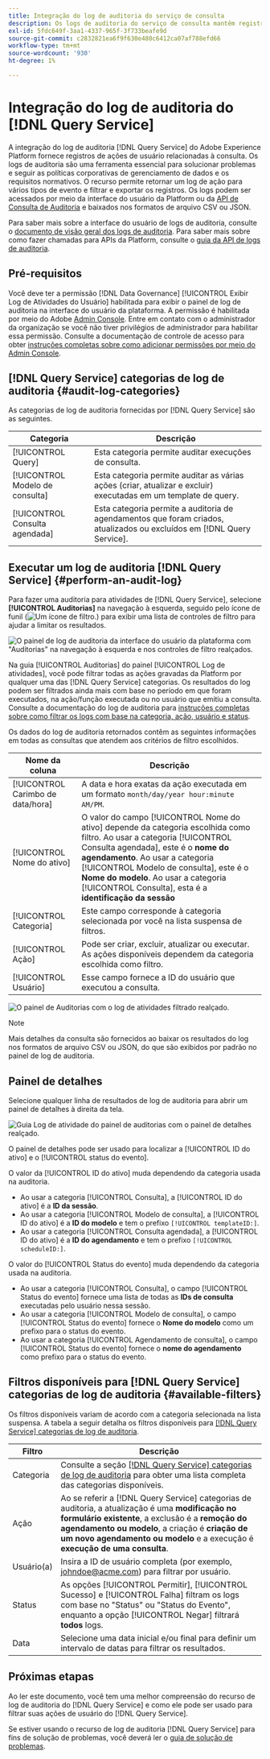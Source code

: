 ```yaml
---
title: Integração do log de auditoria do serviço de consulta
description: Os logs de auditoria do serviço de consulta mantêm registros de várias ações do usuário para formar uma trilha de auditoria para solucionar problemas ou seguir as políticas corporativas de gerenciamento de dados e os requisitos normativos. Este tutorial fornece uma visão geral dos recursos de log de auditoria específicos do Serviço de consulta.
exl-id: 5fdc649f-3aa1-4337-965f-3f733beafe9d
source-git-commit: c2832821ea6f9f630e480c6412ca07af788efd66
workflow-type: tm+mt
source-wordcount: '930'
ht-degree: 1%

---
```


# Integração do log de auditoria do [!DNL Query Service]

A integração do log de auditoria [!DNL Query Service] do Adobe Experience Platform fornece registros de ações de usuário relacionadas à consulta. Os logs de auditoria são uma ferramenta essencial para solucionar problemas e seguir as políticas corporativas de gerenciamento de dados e os requisitos normativos. O recurso permite retornar um log de ação para vários tipos de evento e filtrar e exportar os registros. Os logs podem ser acessados por meio da interface do usuário da Platform ou da [API de Consulta de Auditoria](https://www.adobe.io/experience-platform-apis/references/audit-query/) e baixados nos formatos de arquivo CSV ou JSON.

Para saber mais sobre a interface do usuário de logs de auditoria, consulte o [documento de visão geral dos logs de auditoria](../../landing/governance-privacy-security/audit-logs/overview.md). Para saber mais sobre como fazer chamadas para APIs da Platform, consulte o [guia da API de logs de auditoria](../../landing/api-guide.md).

## Pré-requisitos

Você deve ter a permissão [!DNL Data Governance] [!UICONTROL Exibir Log de Atividades do Usuário] habilitada para exibir o painel de log de auditoria na interface do usuário da plataforma. A permissão é habilitada por meio do Adobe [Admin Console](https://adminconsole.adobe.com/). Entre em contato com o administrador da organização se você não tiver privilégios de administrador para habilitar essa permissão. Consulte a documentação de controle de acesso para obter [instruções completas sobre como adicionar permissões por meio do Admin Console](../../access-control/home.md).

## [!DNL Query Service] categorias de log de auditoria {#audit-log-categories}

As categorias de log de auditoria fornecidas por [!DNL Query Service] são as seguintes.

| Categoria | Descrição |
|---|---|
| [!UICONTROL Query] | Esta categoria permite auditar execuções de consulta. |
| [!UICONTROL Modelo de consulta] | Esta categoria permite auditar as várias ações (criar, atualizar e excluir) executadas em um template de query. |
| [!UICONTROL Consulta agendada] | Esta categoria permite a auditoria de agendamentos que foram criados, atualizados ou excluídos em [!DNL Query Service]. |

## Executar um log de auditoria [!DNL Query Service] {#perform-an-audit-log}

Para fazer uma auditoria para atividades de [!DNL Query Service], selecione **[!UICONTROL Auditorias]** na navegação à esquerda, seguido pelo ícone de funil (![Um ícone de filtro.](/help/images/icons/filter.png)) para exibir uma lista de controles de filtro para ajudar a limitar os resultados.

![O painel de log de auditoria da interface do usuário da plataforma com &quot;Auditorias&quot; na navegação à esquerda e nos controles de filtro realçados.](../images/audit-log/filter-controls.png)

Na guia [!UICONTROL Auditorias] do painel [!UICONTROL Log de atividades], você pode filtrar todas as ações gravadas da Platform por qualquer uma das [!DNL Query Service] categorias. Os resultados do log podem ser filtrados ainda mais com base no período em que foram executados, na ação/função executada ou no usuário que emitiu a consulta. Consulte a documentação do log de auditoria para [instruções completas sobre como filtrar os logs com base na categoria, ação, usuário e status](../../landing/governance-privacy-security/audit-logs/overview.md#managing-audit-logs-in-the-ui).

Os dados do log de auditoria retornados contêm as seguintes informações em todas as consultas que atendem aos critérios de filtro escolhidos.

| Nome da coluna | Descrição |
|---|---|
| [!UICONTROL Carimbo de data/hora] | A data e hora exatas da ação executada em um formato `month/day/year hour:minute AM/PM`. |
| [!UICONTROL Nome do ativo] | O valor do campo [!UICONTROL Nome do ativo] depende da categoria escolhida como filtro. Ao usar a categoria [!UICONTROL Consulta agendada], este é o **nome do agendamento**. Ao usar a categoria [!UICONTROL Modelo de consulta], este é o **Nome do modelo**. Ao usar a categoria [!UICONTROL Consulta], esta é a **identificação da sessão** |
| [!UICONTROL Categoria] | Este campo corresponde à categoria selecionada por você na lista suspensa de filtros. |
| [!UICONTROL Ação] | Pode ser criar, excluir, atualizar ou executar. As ações disponíveis dependem da categoria escolhida como filtro. |
| [!UICONTROL Usuário] | Esse campo fornece a ID do usuário que executou a consulta. |

![O painel de Auditorias com o log de atividades filtrado realçado.](../images/audit-log/filtered-activity.png)

>[!NOTE]
>
>Mais detalhes da consulta são fornecidos ao baixar os resultados do log nos formatos de arquivo CSV ou JSON, do que são exibidos por padrão no painel de log de auditoria.

## Painel de detalhes

Selecione qualquer linha de resultados de log de auditoria para abrir um painel de detalhes à direita da tela.

![Guia Log de atividade do painel de auditorias com o painel de detalhes realçado.](../images/audit-log/details-panel.png)

O painel de detalhes pode ser usado para localizar a [!UICONTROL ID do ativo] e o [!UICONTROL status do evento].

O valor da [!UICONTROL ID do ativo] muda dependendo da categoria usada na auditoria.

* Ao usar a categoria [!UICONTROL Consulta], a [!UICONTROL ID do ativo] é a **ID da sessão**.
* Ao usar a categoria [!UICONTROL Modelo de consulta], a [!UICONTROL ID do ativo] é a **ID do modelo** e tem o prefixo `[!UICONTROL templateID:]`.
* Ao usar a categoria [!UICONTROL Consulta agendada], a [!UICONTROL ID do ativo] é a **ID do agendamento** e tem o prefixo `[!UICONTROL scheduleID:]`.

O valor do [!UICONTROL Status do evento] muda dependendo da categoria usada na auditoria.

* Ao usar a categoria [!UICONTROL Consulta], o campo [!UICONTROL Status do evento] fornece uma lista de todas as **IDs de consulta** executadas pelo usuário nessa sessão.
* Ao usar a categoria [!UICONTROL Modelo de consulta], o campo [!UICONTROL Status do evento] fornece o **Nome do modelo** como um prefixo para o status do evento.
* Ao usar a categoria [!UICONTROL Agendamento de consulta], o campo [!UICONTROL Status do evento] fornece o **nome do agendamento** como prefixo para o status do evento.

## Filtros disponíveis para [!DNL Query Service] categorias de log de auditoria {#available-filters}

Os filtros disponíveis variam de acordo com a categoria selecionada na lista suspensa. A tabela a seguir detalha os filtros disponíveis para [[!DNL Query Service] categorias de log de auditoria](#audit-log-categories).

| Filtro | Descrição |
|---|---|
| Categoria | Consulte a seção [[!DNL Query Service] categorias de log de auditoria](#audit-log-categories) para obter uma lista completa das categorias disponíveis. |
| Ação | Ao se referir a [!DNL Query Service] categorias de auditoria, a atualização é uma **modificação no formulário existente**, a exclusão é a **remoção do agendamento ou modelo**, a criação é **criação de um novo agendamento ou modelo** e a execução é **execução de uma consulta**. |
| Usuário(a)  | Insira a ID de usuário completa (por exemplo, johndoe@acme.com) para filtrar por usuário. |
| Status | As opções [!UICONTROL Permitir], [!UICONTROL Sucesso] e [!UICONTROL Falha] filtram os logs com base no &quot;Status&quot; ou &quot;Status do Evento&quot;, enquanto a opção [!UICONTROL Negar] filtrará **todos** logs. |
| Data | Selecione uma data inicial e/ou final para definir um intervalo de datas para filtrar os resultados. |

## Próximas etapas

Ao ler este documento, você tem uma melhor compreensão do recurso de log de auditoria do [!DNL Query Service] e como ele pode ser usado para filtrar suas ações de usuário do [!DNL Query Service].

Se estiver usando o recurso de log de auditoria [!DNL Query Service] para fins de solução de problemas, você deverá ler o [guia de solução de problemas](../troubleshooting-guide.md).
